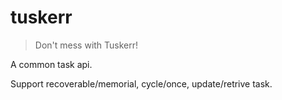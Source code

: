 # tuskerr

>Don't mess with Tuskerr!

A common task api. 

Support recoverable/memorial, cycle/once, update/retrive task.

